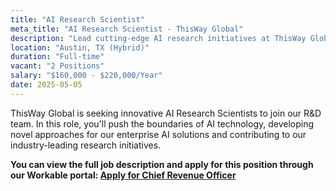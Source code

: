 ```yaml
---
title: "AI Research Scientist"
meta_title: "AI Research Scientist - ThisWay Global"
description: "Lead cutting-edge AI research initiatives at ThisWay Global"
location: "Austin, TX (Hybrid)"
duration: "Full-time"
vacant: "2 Positions"
salary: "$160,000 - $220,000/Year"
date: 2025-05-05
---
```


ThisWay Global is seeking innovative AI Research Scientists to join our R&D team. In this role, you'll push the boundaries of AI technology, developing novel approaches for our enterprise AI solutions and contributing to our industry-leading research initiatives.

**You can view the full job description and apply for this position through our Workable portal: [Apply for Chief Revenue Officer](https://apply.workable.com/thisway/j/54DDB2CE6B/)**
